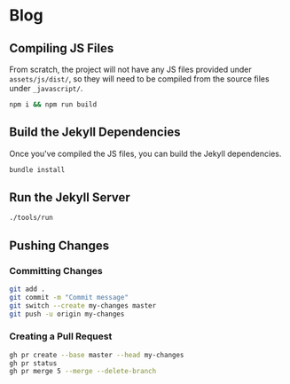 # Blog

## Compiling JS Files

From scratch, the project will not have any JS files provided under `assets/js/dist/`, so they will need to be compiled from the source files under `_javascript/`.

```bash
npm i && npm run build
```

## Build the Jekyll Dependencies

Once you've compiled the JS files, you can build the Jekyll dependencies.

```bash
bundle install
```

## Run the Jekyll Server

```bash
./tools/run
```

## Pushing Changes

### Committing Changes

```bash
git add .
git commit -m "Commit message"
git switch --create my-changes master
git push -u origin my-changes
```

### Creating a Pull Request

```bash
gh pr create --base master --head my-changes
gh pr status
gh pr merge 5 --merge --delete-branch
```